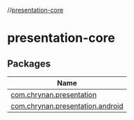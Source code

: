 //[presentation-core](index.md)



# presentation-core  


## Packages  
  
|  Name | 
|---|
| <a name="com.chrynan.presentation////PointingToDeclaration/"></a>[com.chrynan.presentation](presentation-core/com.chrynan.presentation/index.md)|
| <a name="com.chrynan.presentation.android////PointingToDeclaration/"></a>[com.chrynan.presentation.android](presentation-core/com.chrynan.presentation.android/index.md)|

